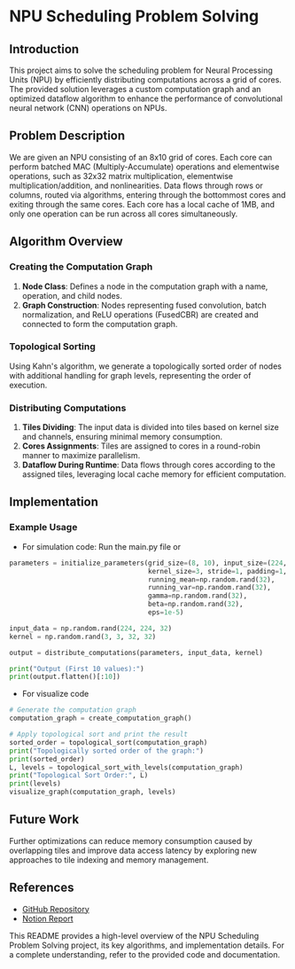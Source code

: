 # NPU Scheduling Problem Solving

## Introduction

This project aims to solve the scheduling problem for Neural Processing Units (NPU) by efficiently distributing computations across a grid of cores. The provided solution leverages a custom computation graph and an optimized dataflow algorithm to enhance the performance of convolutional neural network (CNN) operations on NPUs.

## Problem Description

We are given an NPU consisting of an 8x10 grid of cores. Each core can perform batched MAC (Multiply-Accumulate) operations and elementwise operations, such as 32x32 matrix multiplication, elementwise multiplication/addition, and nonlinearities. Data flows through rows or columns, routed via algorithms, entering through the bottommost cores and exiting through the same cores. Each core has a local cache of 1MB, and only one operation can be run across all cores simultaneously.

## Algorithm Overview

### Creating the Computation Graph

1. **Node Class**: Defines a node in the computation graph with a name, operation, and child nodes.
2. **Graph Construction**: Nodes representing fused convolution, batch normalization, and ReLU operations (FusedCBR) are created and connected to form the computation graph.

### Topological Sorting

Using Kahn's algorithm, we generate a topologically sorted order of nodes with additional handling for graph levels, representing the order of execution.

### Distributing Computations

1. **Tiles Dividing**: The input data is divided into tiles based on kernel size and channels, ensuring minimal memory consumption.
2. **Cores Assignments**: Tiles are assigned to cores in a round-robin manner to maximize parallelism.
3. **Dataflow During Runtime**: Data flows through cores according to the assigned tiles, leveraging local cache memory for efficient computation.

## Implementation

### Example Usage
-  For simulation code:
Run the main.py file or
```python
parameters = initialize_parameters(grid_size=(8, 10), input_size=(224, 224, 32),
                                   kernel_size=3, stride=1, padding=1, channels=32,
                                   running_mean=np.random.rand(32),
                                   running_var=np.random.rand(32),
                                   gamma=np.random.rand(32),
                                   beta=np.random.rand(32),
                                   eps=1e-5)

input_data = np.random.rand(224, 224, 32)
kernel = np.random.rand(3, 3, 32, 32)

output = distribute_computations(parameters, input_data, kernel)

print("Output (First 10 values):")
print(output.flatten()[:10])
```
- For visualize code
```python
# Generate the computation graph
computation_graph = create_computation_graph()

# Apply topological sort and print the result
sorted_order = topological_sort(computation_graph)
print("Topologically sorted order of the graph:")
print(sorted_order)
L, levels = topological_sort_with_levels(computation_graph)
print("Topological Sort Order:", L)
print(levels)
visualize_graph(computation_graph, levels)
```

## Future Work

Further optimizations can reduce memory consumption caused by overlapping tiles and improve data access latency by exploring new approaches to tile indexing and memory management.

## References

- [GitHub Repository](https://github.com/monte-carIo/NPU-Scheduling)
- [Notion Report](https://www.notion.so/10b0d1b688974ccf94ad658ce282486d?pvs=25)

This README provides a high-level overview of the NPU Scheduling Problem Solving project, its key algorithms, and implementation details. For a complete understanding, refer to the provided code and documentation.